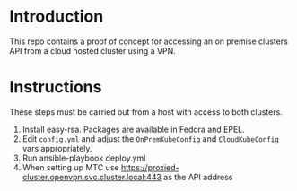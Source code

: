# Introduction

This repo contains a proof of concept for accessing an on premise clusters API from a cloud hosted cluster using a VPN.

# Instructions
These steps must be carried out from a host with access to both clusters.

1. Install easy-rsa. Packages are available in Fedora and EPEL.
1. Edit `config.yml` and adjust the `OnPremKubeConfig` and `CloudKubeConfig` vars appropriately.
1. Run ansible-playbook deploy.yml
1. When setting up MTC use https://proxied-cluster.openvpn.svc.cluster.local:443 as the API address
